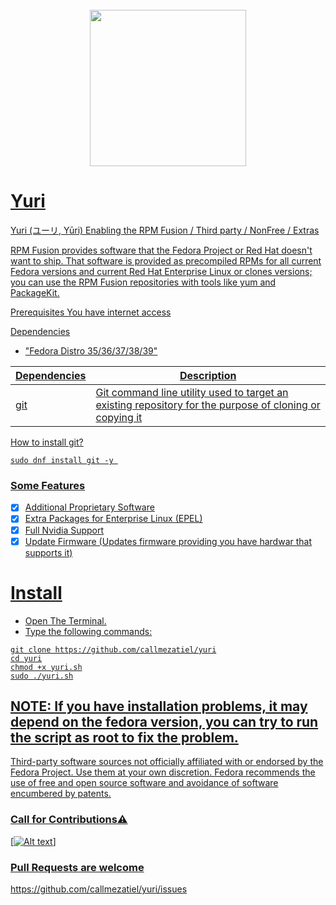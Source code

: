

<h1 align="center">
  <br>
 <a href="https://github.com/callmezatiel"><img src="https://i.postimg.cc/QdfKQcBh/yuri-icon.png" width=250 height=250 
  <br>
</h1>


# Yuri
Yuri (ユーリ, Yūri) Enabling the RPM Fusion / Third party / NonFree / Extras 


RPM Fusion provides software that the Fedora Project or Red Hat doesn't want to ship. That software is provided as precompiled RPMs for all current Fedora versions and current Red Hat Enterprise Linux or clones versions; you can use the RPM Fusion repositories with tools like yum and PackageKit.


Prerequisites
You have internet access

Dependencies

* "Fedora Distro 35/36/37/38/39"


| Dependencies| Description |
| ----------- | ----------- |
| git         |  Git command line utility used to target an existing repository for the purpose of cloning or copying it |

How to install git?

```
sudo dnf install git -y 
```

### Some Features

- [x]  Additional Proprietary Software
- [x]  Extra Packages for Enterprise Linux (EPEL)
- [x]  Full Nvidia Support
- [x]  Update Firmware (Updates firmware providing you have hardwar that supports it)

# Install

* Open The Terminal.
* Type the following commands:

```
git clone https://github.com/callmezatiel/yuri
cd yuri
chmod +x yuri.sh
sudo ./yuri.sh
```

## NOTE: If you have installation problems, it may depend on the fedora version, you can try to run the script as root to fix the problem.

Third-party software sources not officially affiliated with or endorsed by the Fedora Project. Use them at your own discretion. Fedora recommends the use of free and open source software and avoidance of software encumbered by patents.

### Call for Contributions⚠️



[![Alt text](https://i.postimg.cc/j2rRKKKj/Fedora-38-2023-03-26-08-08-26.png)]


### Pull Requests are welcome
https://github.com/callmezatiel/yuri/issues
